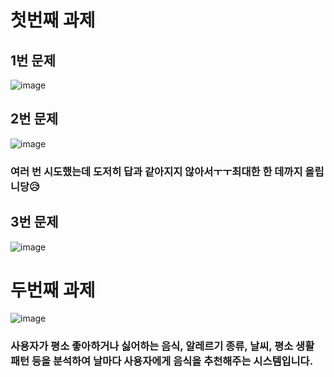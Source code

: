 # 첫번째 과제
## 1번 문제
![image](https://user-images.githubusercontent.com/80961477/117543954-11f8df00-b05a-11eb-8905-644de8f271a1.png)

## 2번 문제
![image](https://user-images.githubusercontent.com/80961477/117544749-c811f800-b05d-11eb-8952-9bce99949c2e.png)
### 여러 번 시도했는데 도저히 답과 같아지지 않아서ㅜㅜ최대한 한 데까지 올립니당😥

## 3번 문제
![image](https://user-images.githubusercontent.com/80961477/117544188-34d7c300-b05b-11eb-8681-695c1a483417.png)

# 두번째 과제
![image](https://user-images.githubusercontent.com/80961477/117546759-006a0400-b067-11eb-9fb6-c0fafd0df6f5.png)
### 사용자가 평소 좋아하거나 싫어하는 음식, 알레르기 종류, 날씨, 평소 생활 패턴 등을 분석하여 날마다 사용자에게 음식을 추천해주는 시스템입니다.
